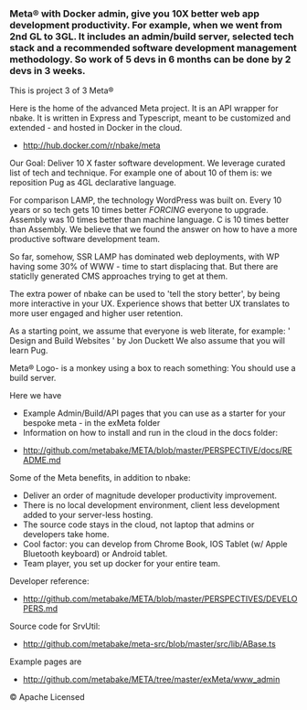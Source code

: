 
### Meta&reg; with Docker admin, give you 10X better web app development productivity. For example, when we went from 2nd GL to 3GL. It includes an admin/build server, selected tech stack and a recommended software development management methodology. So work of 5 devs in 6 months can be done by 2 devs in 3 weeks.

This is project 3 of 3 Meta&reg;

Here is the home of the advanced Meta project. It is an API wrapper for nbake. It is written in Express and Typescript, meant to be customized and extended - and hosted in Docker in the cloud.

- http://hub.docker.com/r/nbake/meta


<!-- story -->
Our Goal: Deliver 10 X faster software development.
We leverage curated list of tech and technique. For example one of about 10 of them is: we reposition Pug as 4GL declarative language.

For comparison LAMP, the technology WordPress was built on. Every 10 years or so tech gets 10 times better *FORCING* everyone to upgrade. Assembly was 10 times better than machine language. C is 10 times better than Assembly. We believe that we found the answer on how to have a more productive software development team.

So far, somehow, SSR LAMP has dominated web deployments, with WP having some 30% of WWW - time to start displacing that. But there are staticlly generated CMS approaches trying to get at them.

The extra power of nbake can be used to 'tell the story better', by being more interactive in your UX. Experience shows that better UX translates to more user engaged and higher user retention.

As a starting point, we assume that everyone is web literate, for example:
' Design and Build Websites ' by Jon Duckett
We also assume that you will learn Pug.

Meta&reg; Logo- is a monkey using a box to reach something: You should use a build server.
<!-- end story -->



Here we have
* Example Admin/Build/API pages that you can use as a starter for your bespoke meta - in the exMeta folder
* Information on how to install and run in the cloud in the docs folder:
- http://github.com/metabake/META/blob/master/PERSPECTIVE/docs/README.md


Some of the Meta benefits, in addition to nbake:
- Deliver an order of magnitude developer productivity improvement.
- There is no local development environment, client less development added to your server-less hosting.
- The source code stays in the cloud, not laptop that admins or developers take home.
- Cool factor: you can develop from Chrome Book, IOS Tablet (w/ Apple Bluetooth keyboard) or Android tablet.
- Team player, you set up docker for your entire team.

Developer reference:
- http://github.com/metabake/META/blob/master/PERSPECTIVES/DEVELOPERS.md


Source code for SrvUtil:
- http://github.com/metabake/meta-src/blob/master/src/lib/ABase.ts

Example pages are
- http://github.com/metabake/META/tree/master/exMeta/www_admin

&copy; Apache Licensed
